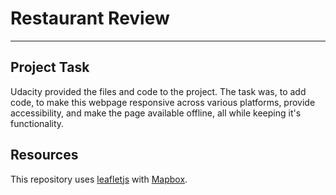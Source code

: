 # Restaurant Review 
---
## Project Task

Udacity provided the files and code to the project. The task was, to add code, to make this webpage responsive across various platforms, provide accessibility, and make the page available offline, all while keeping it's functionality. 


## Resources
This repository uses [leafletjs](https://leafletjs.com/) with [Mapbox](https://www.mapbox.com/). 
